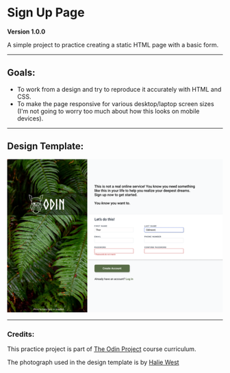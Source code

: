 # Sign Up Page

**Version 1.0.0**

A simple project to practice creating a static HTML page with a basic form.

---

## Goals: 

* To work from a design and try to reproduce it accurately with HTML and CSS.
* To make the page responsive for various desktop/laptop screen sizes (I'm not going to worry too much about how this looks on mobile devices).

---

## Design Template:

![Design Template](./src/sign-up-form.png)

---

### Credits:

This practice project is part of [The Odin Project](https://www.theodinproject.com) course curriculum.

The photograph used in the design template is by [Halie West](https://unsplash.com/photos/25xggax4bSA)  


